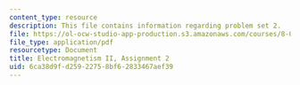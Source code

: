 ```yaml
---
content_type: resource
description: This file contains information regarding problem set 2.
file: https://ol-ocw-studio-app-production.s3.amazonaws.com/courses/8-07-electromagnetism-ii-fall-2012/6ca38d9fd25922758bf62833467aef39_MIT8_07F12_pset02.pdf
file_type: application/pdf
resourcetype: Document
title: Electromagnetism II, Assignment 2
uid: 6ca38d9f-d259-2275-8bf6-2833467aef39
---
```

